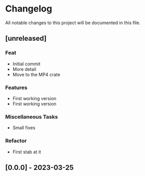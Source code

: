 # Changelog

All notable changes to this project will be documented in this file.

## [unreleased]

### Feat

- Initial commit
- More detail
- Move to the MP4 crate

### Features

- First working version
- First working version

### Miscellaneous Tasks

- Small fixes

### Refactor

- First stab at it

## [0.0.0] - 2023-03-25

<!-- generated by git-cliff -->
